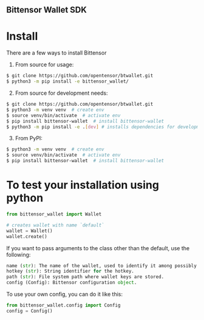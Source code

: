 ## Bittensor Wallet SDK

# Install
There are a few ways to install Bittensor

1. From source for usage:
```bash
$ git clone https://github.com/opentensor/btwallet.git
$ python3 -m pip install -e bittensor_wallet/
```
2. From source for development needs:
```bash
$ git clone https://github.com/opentensor/btwallet.git
$ python3 -m venv venv  # create env
$ source venv/bin/activate  # activate env
$ pip install bittensor-wallet  # install bittensor-wallet
$ python3 -m pip install -e .[dev] # installs dependencies for development and testing
```

3. From PyPI:
```bash
$ python3 -m venv venv  # create env
$ source venv/bin/activate  # activate env
$ pip install bittensor-wallet  # install bittensor-wallet
```

# To test your installation using python
```python
from bittensor_wallet import Wallet

# creates wallet with name `default`
wallet = Wallet()
wallet.create()
```
If you want to pass arguments to the class other than the default, use the following:
```python
name (str): The name of the wallet, used to identify it among possibly multiple wallets.
hotkey (str): String identifier for the hotkey.
path (str): File system path where wallet keys are stored.
config (Config): Bittensor configuration object.
```

To use your own config, you can do it like this:
```python
from bittensor_wallet.config import Config
config = Config()
```
